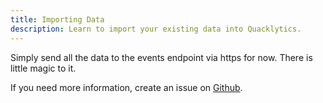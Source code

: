 ```yaml
---
title: Importing Data
description: Learn to import your existing data into Quacklytics.
---
```


Simply send all the data to the events endpoint via https for now. There is little magic to it. 

If you need more information, create an issue on [Github](https://github.com/xz3dev/quacklytics/issues).
